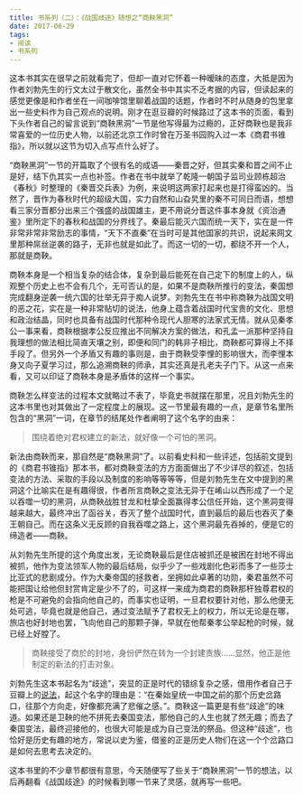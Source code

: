 ```yaml
---
title: 书系列（二）：《战国歧途》随想之“商鞅黑洞”
date: 2017-06-29
tags:
- 阅读
- 书系列
---
```

这本书其实在很早之前就看完了，但却一直对它怀着一种暧昧的态度，大抵是因为作者刘勃先生的行文太过于散文化，虽然全书中其实不乏考据的内容，但读起来的感觉更像是和作者坐在一间咖啡馆里聊着战国的话题，作者时不时从随身的包里拿出一些史料作为自己观点的说明。刚才在逛豆瓣的时候路过了这本书的页面，看到下头作者自己的留言说到“商鞅黑洞”一节是他写得最为过瘾的，正好商鞅也是我非常喜爱的一位历史人物，以前还北京工作时曾在万圣书园购入过一本《商君书锥指》，所以就以这节为切入点写点什么好了。

“商鞅黑洞”一节的开篇取了个很有名的成语——秦晋之好，但其实秦和晋之间不止是好，结下仇其实一点也补签。作者在书中就举了乾隆一朝国子监司业顾栋超治《春秋》时整理的《秦晋交兵表》为例，来说明这两家打起来也是打得蛮凶的。当然了，晋作为春秋时代的超级大国，实力自然和山旮旯里的秦不可同日而语，想想看三家分晋都分出来三个强盛的战国雄主，更不用说分晋这件事本身就《资治通鉴》里所定下的春秋和战国的分界线了。秦最后能灭六国而统一天下，实在是一件非常非常非常励志的事情，“天下不直秦”在当时可是其他国家的共识，说起来网文里那种屌丝逆袭的路子，无非也就是如此了。而这一切的一切，都绕不开一个人，那就是商鞅。

<!-- more -->

商鞅本身是一个相当复杂的结合体，复杂到最后能死在自己定下的制度上的人，纵观整个历史上也不会有几个，无可否认的是，如果不是商鞅所推行的变法，秦国想完成翻身逆袭一统六国的壮举无异于痴人说梦。刘勃先生在书中称商鞅为战国文明的恶之花，实在是一种非常贴切的说法，他身上蕴含着战国时代宝贵的文化、思想和政治结晶，同时也具备有战国时代那种令现代人胆寒的法家式无情。就从见秦孝公一事来看，商鞅根据孝公反应推出不同解决方案的做法，和孔孟一派那种坚持自我理想的做法相比简直天壤之别，即便和同门的韩非子相比，商鞅都可算得上不择手段了。但另外一个矛盾又有趣的事则是，由于商鞅受李悝的影响很大，而李悝本身又向子夏学习过，那么追溯商鞅的师承，其实还真是孔老夫子门下。从这一点来看，又可以印证了商鞅本身是矛盾体的这样一个事实。

商鞅怎么样变法的过程本文就略过不表了，毕竟史书就摆在那里，况且刘勃先生的这本书里也对其做出了一定程度上的展现。这一节里最有趣的一点，是章节名里所包含的“黑洞”一词，在章节的结尾处作者阐明了这个名字的由来：

> 围绕着绝对君权建立的新法，就好像一个可怕的黑洞。

新法由商鞅而来，那自然是“商鞅黑洞”了。以前看史料和一些评述，包括前文提到的《商君书锥指》那本书，都对商鞅变法的方方面面做出了不少详尽的叙述，包括变法的方法、采取的手段以及制度的影响等等等等，但是刘勃先生在文中提到的黑洞这个比喻实在是有趣得很，作者所言商鞅之变法无异于在崤山以西形成了一个足以吞噬一切的黑洞，从商鞅战胜甘龙和杜挚全面赢得孝公信任开始，这个黑洞变得越来越大，最终冲出了函谷关，吞灭了整个战国时代，直到最后的最后也吞灭了秦王朝自己。而在这条义无反顾的自我吞噬之路上，这个黑洞最先吞掉的，便是它的缔造者——商鞅。

从刘勃先生所提的这个角度出发，无论商鞅最后是住店被抓还是被困在封地不得出被抓，他作为变法领军人物的最后结局，似乎少了一些戏剧化色彩而多了一些莎士比亚式的悲剧成分。作为大秦帝国的拯救者，坐拥如此卓著的功勋，秦君虽然不可能把国让给他但封赏肯定是少不了的，可这样一来成为商君的商鞅那杆独尊君权的枪是不可避免的会指向他自己的，而事实也证明，一旦君权要针对他，那么他便无处可逃，毕竟也就是他自己，通过变法赋予了君权无上的权力，所以无论是在哪，旅店也好封地也罢，飞向他自己的那颗子弹，早就在他帮秦孝公举起枪的时候，就已经上好膛了。

> 商鞅接受了商於的封地，身份俨然在转为一个封建贵族......显然，他正是他制定的新法的打击对象。

刘勃先生这本书起名为“歧途”，突显的正是时代的错综复杂之感，借用作者自己于豆瓣上的[说法](https://book.douban.com/review/5348663/)，起这个名字的理由是：“在秦始皇统一中国之前的那个历史岔路口，往那个方向走，好像都充满了悲催之感。”。商鞅这一篇更是有些“歧途”的味道。如果还是卫鞅的他不拼死去秦国变法，那他自己的人生也就了然无趣；而去了秦国变法，最终迎接他的，也很大可能是成为自己变法的祭品。但这种“歧途”，也恰好是历史有趣的地方，常说以史为鉴，借鉴的正是历史人物们在这一个个岔路口是如何去思考去决定的。

这本书里的不少章节都很有意思，今天随便写了些关于“商鞅黑洞”一节的想法，以后再翻看《战国歧途》的时候看到哪一节来了灵感，就再写一些吧。
